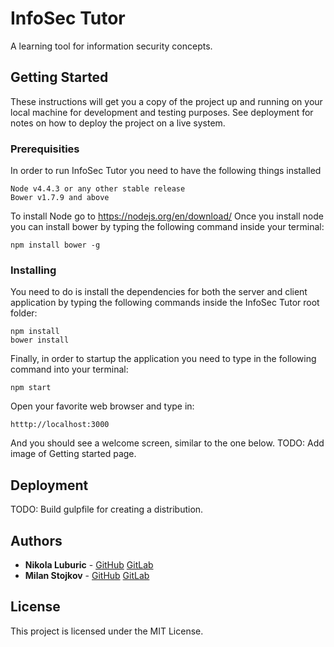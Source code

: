 # InfoSec Tutor

A learning tool for information security concepts.

## Getting Started

These instructions will get you a copy of the project up and running on your local machine for development and testing purposes. See deployment for notes on how to deploy the project on a live system.

### Prerequisities

In order to run InfoSec Tutor you need to have the following things installed

```
Node v4.4.3 or any other stable release
Bower v1.7.9 and above
```
To install Node go to https://nodejs.org/en/download/
Once you install node you can install bower by typing the following command inside your terminal:
```
npm install bower -g
```

### Installing

You need to do is install the dependencies for both the server and client application by typing the following commands inside the InfoSec Tutor root folder:
```
npm install
bower install
```
Finally, in order to startup the application you need to type in the following command into your terminal:
```
npm start
```
Open your favorite web browser and type in:
```
htttp://localhost:3000
```
And you should see a welcome screen, similar to the one below.
TODO: Add image of Getting started page.
## Deployment

TODO: Build gulpfile for creating a distribution.

## Authors

* **Nikola Luburic** - [GitHub](https://github.com/Luburic) [GitLab](https://gitlab.com/luburic91)
* **Milan Stojkov** - [GitHub](https://github.com/Stolenche) [GitLab](https://gitlab.com/u/Stolenche)

## License

This project is licensed under the MIT License.